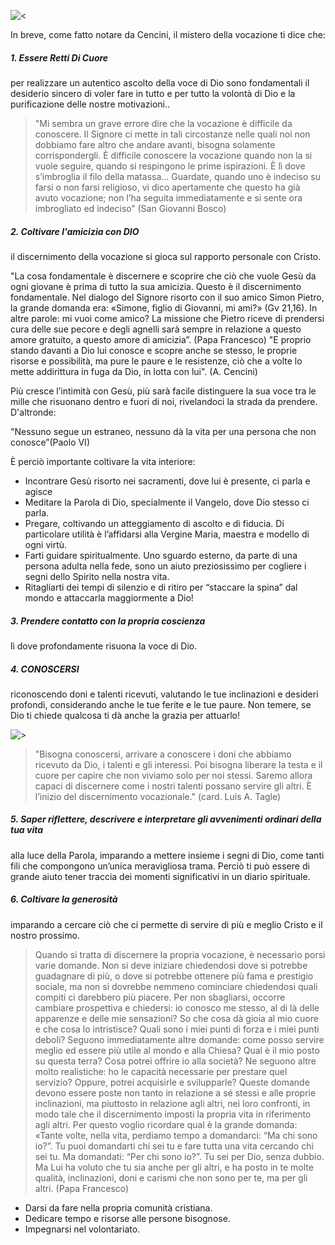 ![<](http://vocazione.altervista.org/hosted-images/d2.jpg)


In breve, come fatto notare da Cencini, il mistero della vocazione ti dice che:
##### 1. Essere Retti Di Cuore
per realizzare un autentico ascolto della voce di Dio sono fondamentali il desiderio sincero di voler fare in tutto e per tutto la volontà di Dio e la purificazione delle nostre motivazioni..

> "Mi sembra un grave errore dire che la vocazione è difficile da conoscere. Il Signore ci mette in tali circostanze nelle quali noi non dobbiamo fare altro che andare avanti, bisogna solamente corrispondergli. È difficile conoscere la vocazione quando non la si vuole seguire, quando si respingono le prime ispirazioni. È lì dove s’imbroglia il filo della matassa... Guardate, quando uno è indeciso su farsi o non farsi religioso, vi dico apertamente che questo ha già avuto vocazione; non l’ha seguita immediatamente e si sente ora imbrogliato ed indeciso”
<span> (San Giovanni Bosco)</span>

##### 2. Coltivare l'amicizia con DIO
il discernimento della vocazione si gioca sul rapporto personale con Cristo.

"La cosa fondamentale è discernere e scoprire che ciò che vuole Gesù da ogni giovane è prima di tutto la sua amicizia. Questo è il discernimento fondamentale. Nel dialogo del Signore risorto con il suo amico Simon Pietro, la grande domanda era: «Simone, figlio di Giovanni, mi ami?» (Gv 21,16). In altre parole: mi vuoi come amico? La missione che Pietro riceve di prendersi cura delle sue pecore e degli agnelli sarà sempre in relazione a questo amore gratuito, a questo amore di amicizia”. (Papa Francesco)
<span></span>
"E proprio stando davanti a Dio lui conosce e scopre anche se stesso, le proprie risorse e possibilità, ma pure le paure e le resistenze, ciò che a volte lo mette addirittura in fuga da Dio, in lotta con lui". (A. Cencini)
<span></span>

Più cresce l’intimità con Gesù, più sarà facile distinguere la sua voce tra le mille che risuonano dentro e fuori di noi, rivelandoci la strada da prendere. D'altronde:

"Nessuno segue un estraneo, nessuno dà la vita per una persona che non conosce”<span></span>(Paolo VI)

È perciò importante coltivare la vita interiore:
- Incontrare Gesù risorto nei sacramenti, dove lui è presente, ci parla e agisce
- Meditare la Parola di Dio, specialmente il Vangelo, dove Dio stesso ci parla.
- Pregare, coltivando un atteggiamento di ascolto e di fiducia. Di particolare utilità è l’affidarsi alla Vergine Maria, maestra e modello di ogni virtù.
- Farti guidare spiritualmente. Uno sguardo esterno, da parte di una persona adulta nella fede, sono un aiuto preziosissimo per cogliere i segni dello Spirito nella nostra vita.
- Ritagliarti dei tempi di silenzio e di ritiro per “staccare la spina” dal mondo e attaccarla maggiormente a Dio!


##### 3. Prendere contatto con la propria coscienza

lì dove profondamente risuona la voce di Dio.

##### 4. CONOSCERSI

riconoscendo doni e talenti ricevuti, valutando le tue inclinazioni e desideri profondi, considerando anche le tue ferite e le tue paure. Non temere, se Dio ti chiede qualcosa ti dà anche la grazia per attuarlo!

![>](http://vocazione.altervista.org/hosted-images/d3.jpg)

> "Bisogna conoscersi, arrivare a conoscere i doni che abbiamo ricevuto da Dio, i talenti e gli interessi. Poi bisogna liberare la testa e il cuore per capire che non viviamo solo per noi stessi. Saremo allora capaci di discernere come i nostri talenti possano servire gli altri. È l’inizio del discernimento vocazionale."
<span>(card. Luis A. Tagle)</span>


##### 5. Saper riflettere, descrivere e interpretare gli avvenimenti ordinari della tua vita
alla luce della Parola, imparando a mettere insieme i segni di Dio, come tanti fili che compongono un’unica meravigliosa trama. Perciò ti può essere di grande aiuto tener traccia dei momenti significativi in un diario spirituale.


##### 6. Coltivare la generosità
imparando a cercare ciò che ci permette di servire di più e meglio Cristo e il nostro prossimo.

> Quando si tratta di discernere la propria vocazione, è necessario porsi varie domande. Non si deve iniziare chiedendosi dove si potrebbe guadagnare di più, o dove si potrebbe ottenere più fama e prestigio sociale, ma non si dovrebbe nemmeno cominciare chiedendosi quali compiti ci darebbero più piacere. Per non sbagliarsi, occorre cambiare prospettiva e chiedersi: io conosco me stesso, al di là delle apparenze e delle mie sensazioni? So che cosa dà gioia al mio cuore e che cosa lo intristisce? Quali sono i miei punti di forza e i miei punti deboli? Seguono immediatamente altre domande: come posso servire meglio ed essere più utile al mondo e alla Chiesa? Qual è il mio posto su questa terra? Cosa potrei offrire io alla società? Ne seguono altre molto realistiche: ho le capacità necessarie per prestare quel servizio? Oppure, potrei acquisirle e svilupparle? Queste domande devono essere poste non tanto in relazione a sé stessi e alle proprie inclinazioni, ma piuttosto in relazione agli altri, nei loro confronti, in modo tale che il discernimento imposti la propria vita in riferimento agli altri. Per questo voglio ricordare qual è la grande domanda: «Tante volte, nella vita, perdiamo tempo a domandarci: “Ma chi sono io?”. Tu puoi domandarti chi sei tu e fare tutta una vita cercando chi sei tu. Ma domandati: “Per chi sono io?”. Tu sei per Dio, senza dubbio. Ma Lui ha voluto che tu sia anche per gli altri, e ha posto in te molte qualità, inclinazioni, doni e carismi che non sono per te, ma per gli altri.
<span>(Papa Francesco)</span>

- Darsi da fare nella propria comunità cristiana.
- Dedicare tempo e risorse alle persone bisognose.
- Impegnarsi nel volontariato.


